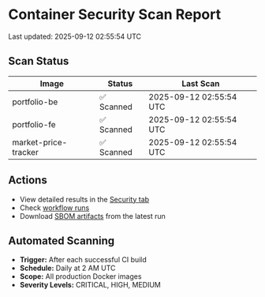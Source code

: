 # Container Security Scan Report

Last updated: 2025-09-12 02:55:54 UTC

## Scan Status

| Image | Status | Last Scan |
|-------|--------|-----------|
| portfolio-be | ✅ Scanned | 2025-09-12 02:55:54 UTC |
| portfolio-fe | ✅ Scanned | 2025-09-12 02:55:54 UTC |
| market-price-tracker | ✅ Scanned | 2025-09-12 02:55:54 UTC |

## Actions

- View detailed results in the [Security tab](https://github.com/ktenman/portfolio/security/code-scanning)
- Check [workflow runs](https://github.com/ktenman/portfolio/actions/workflows/trivy-scan.yml)
- Download [SBOM artifacts](https://github.com/ktenman/portfolio/actions/workflows/trivy-scan.yml) from the latest run

## Automated Scanning

- **Trigger:** After each successful CI build
- **Schedule:** Daily at 2 AM UTC
- **Scope:** All production Docker images
- **Severity Levels:** CRITICAL, HIGH, MEDIUM

